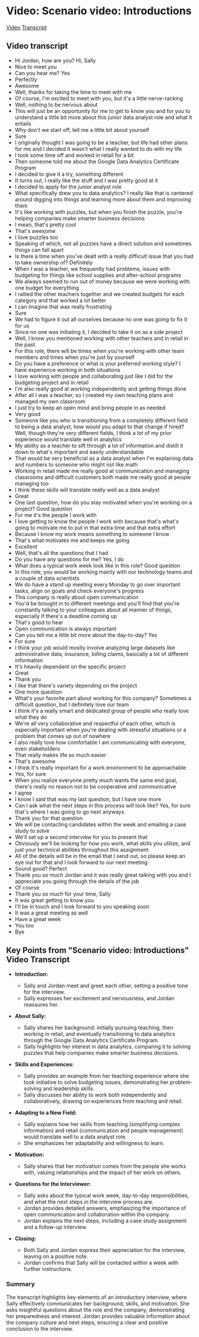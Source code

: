 # Video: Scenario video: Introductions

[Video](./resources/s3_v_scenario-video-introductions.mp4)
[Transcript](./resources/s3_v_scenario-video-introductions.vtt)

## Video transcript

- Hi Jordan, how are you? Hi, Sally
- Nice to meet you
- Can you hear me? Yes
- Perfectly
- Awesome
- Well, thanks for taking the time to meet with me
- Of course, I'm excited to meet with you, but it's a little nerve-racking
- Well, nothing to be nervous about
- This will just be an opportunity for me to get to know you and for you to understand a little bit more about this junior data analyst role and what it entails
- Why don't we start off, tell me a little bit about yourself
- Sure
- I originally thought I was going to be a teacher, but life had other plans for me and I decided it wasn't what I really wanted to do with my life
- I took some time off and worked in retail for a bit
- Then someone told me about the Google Data Analytics Certificate Program
- I decided to give it a try, something different
- It turns out, I really like the stuff and I was pretty good at it
- I decided to apply for the junior analyst role
- What specifically drew you to data analytics? I really like that is centered around digging into things and learning more about them and improving them
- It's like working with puzzles, but when you finish the puzzle, you're helping companies make smarter business decisions
- I mean, that's pretty cool
- That's awesome
- I love puzzles too
- Speaking of which, not all puzzles have a direct solution and sometimes things can fall apart
- Is there a time when you've dealt with a really difficult issue that you had to take ownership of? Definitely
- When I was a teacher, we frequently had problems, issues with budgeting for things like school supplies and after-school programs
- We always seemed to run out of money because we were working with one budget for everything
- I rallied the other teachers together and we created budgets for each category and that worked a lot better
- I can imagine that was really frustrating
- Sure
- We had to figure it out all ourselves because no one was going to fix it for us
- Since no one was initiating it, I decided to take it on as a side project
- Well, I know you mentioned working with other teachers and in retail in the past
- For this role, there will be times when you're working with other team members and times when you're just by yourself
- Do you have a preference or what is your preferred working style? I have experience working in both situations
- I love working with people and collaborating just like I did for the budgeting project and in retail
- I'm also really good at working independently and getting things done
- After all I was a teacher, so I created my own teaching plans and managed my own classroom
- I just try to keep an open mind and bring people in as needed
- Very good
- Someone like you who is transitioning from a completely different field to being a data analyst, how would you adapt to that change if hired? Well, though they're very different fields, I think a lot of my prior experience would translate well in analytics
- My ability as a teacher to sift through a lot of information and distill it down to what's important and easily understandable
- That would be very beneficial as a data analyst when I'm explaining data and numbers to someone who might not like math
- Working in retail made me really good at communication and managing classrooms and difficult customers both made me really good at people managing too
- I think these skills will translate really well as a data analyst
- Great
- One last question, how do you stay motivated when you're working on a project? Good question
- For me it's the people I work with
- I love getting to know the people I work with because that's what's going to motivate me to put in that extra time and that extra effort
- Because I know my work means something to someone I know
- That's what motivates me and keeps me going
- Excellent
- Well, that's all the questions that I had
- Do you have any questions for me? Yes, I do
- What does a typical work week look like in this role? Good question
- In this role, you would be working mainly with our technology teams and a couple of data scientists
- We do have a stand up meeting every Monday to go over important tasks, align on goals and check everyone's progress
- This company is really about open communication
- You'd be brought in to different meetings and you'll find that you're constantly talking to your colleagues about all manner of things, especially if there's a deadline coming up
- That's good to hear
- Open communication is always important
- Can you tell me a little bit more about the day-to-day? Yes
- For sure
- I think your job would mostly involve analyzing large datasets like administrative data, insurance, billing claims, basically a lot of different information
- It's heavily dependent on the specific project
- Great
- Thank you
- I like that there's variety depending on the project
- One more question
- What's your favorite part about working for this company? Sometimes a difficult question, but I definitely love our team
- I think it's a really smart and dedicated group of people who really love what they do
- We're all very collaborative and respectful of each other, which is especially important when you're dealing with stressful situations or a problem that comes up out of nowhere
- I also really love how comfortable I am communicating with everyone, even stakeholders
- That really makes life so much easier
- That's awesome
- I think it's really important for a work environment to be approachable
- Yes, for sure
- When you realize everyone pretty much wants the same end goal, there's really no reason not to be cooperative and communicative
- I agree
- I know I said that was my last question, but I have one more
- Can I ask what the next steps in this process will look like? Yes, for sure that's where I was going to go next anyways
- Thank you for that question
- We will be contacting candidates within the week and emailing a case study to solve
- We'll set up a second interview for you to present that
- Obviously we'll be looking for how you work, what skills you utilize, and just your technical abilities throughout this assignment
- All of the details will be in the email that I send out, so please keep an eye out for that and I look forward to our next meeting
- Sound good? Perfect
- Thank you so much Jordan and it was really great talking with you and I appreciate you going through the details of the job
- Of course
- Thank you so much for your time, Sally
- It was great getting to know you
- I'll be in touch and I look forward to you speaking soon
- It was a great meeting as well
- Have a great week
- You too
- Bye

## Key Points from "Scenario video: Introductions" Video Transcript

- **Introduction:**
  - Sally and Jordan meet and greet each other, setting a positive tone for the interview.
  - Sally expresses her excitement and nervousness, and Jordan reassures her.

- **About Sally:**
  - Sally shares her background: initially pursuing teaching, then working in retail, and eventually transitioning to data analytics through the Google Data Analytics Certificate Program.
  - Sally highlights her interest in data analytics, comparing it to solving puzzles that help companies make smarter business decisions.

- **Skills and Experiences:**
  - Sally provides an example from her teaching experience where she took initiative to solve budgeting issues, demonstrating her problem-solving and leadership skills.
  - Sally discusses her ability to work both independently and collaboratively, drawing on experiences from teaching and retail.

- **Adapting to a New Field:**
  - Sally explains how her skills from teaching (simplifying complex information) and retail (communication and people management) would translate well to a data analyst role.
  - She emphasizes her adaptability and willingness to learn.

- **Motivation:**
  - Sally shares that her motivation comes from the people she works with, valuing relationships and the impact of her work on others.

- **Questions for the Interviewer:**
  - Sally asks about the typical work week, day-to-day responsibilities, and what the next steps in the interview process are.
  - Jordan provides detailed answers, emphasizing the importance of open communication and collaboration within the company.
  - Jordan explains the next steps, including a case study assignment and a follow-up interview.

- **Closing:**
  - Both Sally and Jordan express their appreciation for the interview, leaving on a positive note.
  - Jordan confirms that Sally will be contacted within a week with further instructions.

### Summary

The transcript highlights key elements of an introductory interview, where Sally effectively communicates her background, skills, and motivation. She asks insightful questions about the role and the company, demonstrating her preparedness and interest. Jordan provides valuable information about the company culture and next steps, ensuring a clear and positive conclusion to the interview.